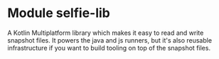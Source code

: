 # Module selfie-lib

<!-- This div needs to stay, it keeps styling consistent between multiplatform and singleplatform module readmes. -->
<div class="selfie-box selfie-box--border">

A Kotlin Multiplatform library which makes it easy to read and write snapshot files. It powers the java and js runners, but it's also reusable infrastructure if you want to build tooling on top of the snapshot files.

</div>